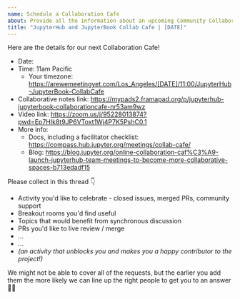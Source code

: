 ```yaml
---
name: Schedule a Collaboration Cafe
about: Provide all the information about an upcoming Community Collaboration Cafe
title: "JupyterHub and JupyterBook Collab Cafe | [DATE]"
---
```


Here are the details for our next Collaboration Cafe!

- Date: <!-- Enter the date here -->
- Time: 11am Pacific
  - Your timezone: https://arewemeetingyet.com/Los_Angeles/[DATE]/11:00/JupyterHub-JupyterBook-CollabCafe <!-- replace [DATE] in the url in YYYY-MM-DD format -->
- Collaborative notes link: https://mypads2.framapad.org/p/jupyterhub-jupyterbook-collaborationcafe-nr53am9wz
- Video link: https://zoom.us/j/95228013874?pwd=Ep7HIk8t9JP6VToxt1Wj4P7K5PshC0.1
- More info:
  - Docs, including a facilitator checklist: https://compass.hub.jupyter.org/meetings/collab-cafe/
  - Blog: https://blog.jupyter.org/online-collaboration-caf%C3%A9-launch-jupyterhub-team-meetings-to-become-more-collaborative-spaces-b713edadf15

Please collect in this thread :point_down:

* Activity you'd like to celebrate - closed issues, merged PRs, community support
* Breakout rooms you'd find useful
* Topics that would benefit from synchronous discussion
* PRs you'd like to live review / merge
* ...
* ...
* *(an activity that unblocks you and makes you a happy contributor to the project!)*

We might not be able to cover all of the requests, but the earlier you add them the more likely we can line up the right people to get you to an answer 💪:star2: